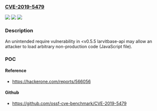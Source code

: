 ### [CVE-2019-5479](https://cve.mitre.org/cgi-bin/cvename.cgi?name=CVE-2019-5479)
![](https://img.shields.io/static/v1?label=Product&message=larvitbase-api&color=blue)
![](https://img.shields.io/static/v1?label=Version&message=0.5.5%20&color=brightgreen)
![](https://img.shields.io/static/v1?label=Vulnerability&message=Remote%20File%20Inclusion%20(CWE-98)&color=brightgreen)

### Description

An unintended require vulnerability in <v0.5.5 larvitbase-api may allow an attacker to load arbitrary non-production code (JavaScript file).

### POC

#### Reference
- https://hackerone.com/reports/566056

#### Github
- https://github.com/ossf-cve-benchmark/CVE-2019-5479

